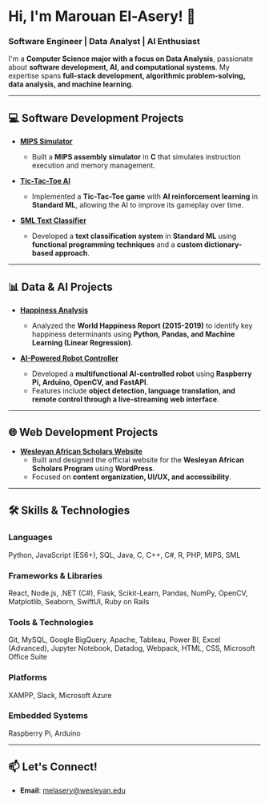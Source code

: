 # Hi, I'm Marouan El-Asery! 👋  
### Software Engineer | Data Analyst | AI Enthusiast  

I'm a **Computer Science major with a focus on Data Analysis**, passionate about **software development, AI, and computational systems**. My expertise spans **full-stack development, algorithmic problem-solving, data analysis, and machine learning**.  


---

## 💻 Software Development Projects

- **[MIPS Simulator](https://github.com/Melasery/mips-simulator)**
  - Built a **MIPS assembly simulator** in **C** that simulates instruction execution and memory management.

- **[Tic-Tac-Toe AI](https://github.com/Melasery/tic-tac-toe-ai)**
  - Implemented a **Tic-Tac-Toe game** with **AI reinforcement learning** in **Standard ML**, allowing the AI to improve its gameplay over time.

- **[SML Text Classifier](https://github.com/Melasery/sml-text-classifier)**
  - Developed a **text classification system** in **Standard ML** using **functional programming techniques** and a **custom dictionary-based approach**.

---

## 📊 Data & AI Projects

- **[Happiness Analysis](https://github.com/Melasery/happiness-analysis)**
  - Analyzed the **World Happiness Report (2015-2019)** to identify key happiness determinants using **Python, Pandas, and Machine Learning (Linear Regression)**.

- **[AI-Powered Robot Controller](https://github.com/Melasery/mar-xxv-robot-controller)**
  - Developed a **multifunctional AI-controlled robot** using **Raspberry Pi, Arduino, OpenCV, and FastAPI**.
  - Features include **object detection, language translation, and remote control through a live-streaming web interface**.

---

## 🌐 Web Development Projects

- **[Wesleyan African Scholars Website](https://marouan.wescreates.wesleyan.edu)**
  - Built and designed the official website for the **Wesleyan African Scholars Program** using **WordPress**.
  - Focused on **content organization, UI/UX, and accessibility**.

---

## 🛠️ Skills & Technologies  

### **Languages**
Python, JavaScript (ES6+), SQL, Java, C, C++, C#, R, PHP, MIPS, SML
### **Frameworks & Libraries** 
React, Node.js, .NET (C#), Flask, Scikit-Learn, Pandas, NumPy, OpenCV, Matplotlib, Seaborn, SwiftUI, Ruby on Rails
### **Tools & Technologies** 
Git, MySQL, Google BigQuery, Apache, Tableau, Power BI, Excel (Advanced), Jupyter Notebook, Datadog, Webpack, HTML, CSS, Microsoft Office Suite
### **Platforms** 
XAMPP, Slack, Microsoft Azure
### **Embedded Systems** 
Raspberry Pi, Arduino 

---

## 📫 Let's Connect!  
- **Email**: [melasery@wesleyan.edu](mailto:melasery@wesleyan.edu)
  

